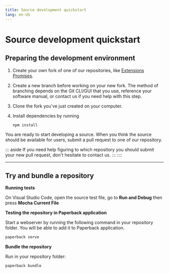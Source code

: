 ```yaml
---
title: Source development quickstart
lang: en-US
---
```


# Source development quickstart

## Preparing the development environment

1. Create your own fork of one of our repositories, like [Extensions Promises](https://github.com/Paperback-iOS/extensions-main-promises).

1. Create a new branch before working on your new fork. The method of branching depends on the Git CLI/GUI that you use, reference your software manual, or contact us if you need help with this step.

1. Clone the fork you've just created on your computer.

1. Install dependencies by running
   ```bash
   npm install
   ```

You are ready to start developing a source. When you think the source should be available for users, submit a pull request to one of our repository.

::: aside
If you need help figuring to which repository you should submit your new pull request, don't hesitate to contact us.
:::
::::

---

## Try and bundle a repository

**Running tests**

On Visual Studio Code, open the source test file, go to **Run and Debug** then press **Mocha Current File**

**Testing the repository in Paperback application**

Start a webserver by running the following command in your repository folder. You will be able to add it to Paperback application. 
```bash
paperback serve
```

**Bundle the repository**

Run in your repository folder:
```bash
paperback bundle
```

<style>
.custom-block.aside
{
    text-align: left;
}
</style>